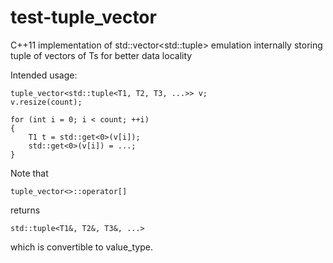 test-tuple_vector
=================

C++11 implementation of std::vector&lt;std::tuple> emulation internally storing tuple of vectors of Ts for better data locality

Intended usage:

    tuple_vector<std::tuple<T1, T2, T3, ...>> v;
    v.resize(count);

    for (int i = 0; i < count; ++i)
    {
        T1 t = std::get<0>(v[i]);
        std::get<0>(v[i]) = ...;
    }
    
Note that

    tuple_vector<>::operator[]

returns

    std::tuple<T1&, T2&, T3&, ...>
    
which is convertible to value_type.
